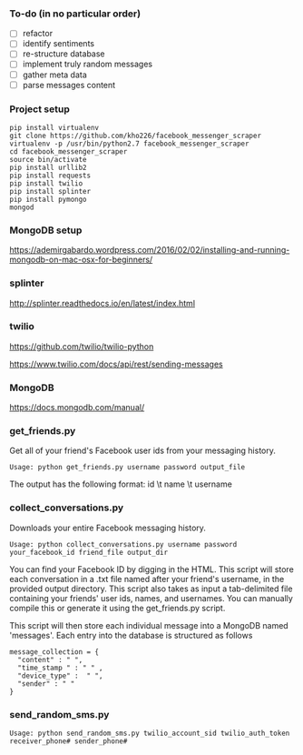 ### To-do (in no particular order)
- [ ] refactor
- [ ] identify sentiments
- [ ] re-structure database
- [ ] implement truly random messages
- [ ] gather meta data
- [ ] parse messages content

### Project setup

```
pip install virtualenv
git clone https://github.com/kho226/facebook_messenger_scraper
virtualenv -p /usr/bin/python2.7 facebook_messenger_scraper
cd facebook_messenger_scraper
source bin/activate
pip install urllib2
pip install requests
pip install twilio
pip install splinter
pip install pymongo
mongod
```

### MongoDB setup
https://ademirgabardo.wordpress.com/2016/02/02/installing-and-running-mongodb-on-mac-osx-for-beginners/

### splinter
http://splinter.readthedocs.io/en/latest/index.html

### twilio
https://github.com/twilio/twilio-python

https://www.twilio.com/docs/api/rest/sending-messages


### MongoDB
https://docs.mongodb.com/manual/

### get_friends.py

Get all of your friend's Facebook user ids from your messaging history.

```
Usage: python get_friends.py username password output_file
```

The output has the following format: id \t name \t username

### collect_conversations.py
Downloads your entire Facebook messaging history.

```
Usage: python collect_conversations.py username password your_facebook_id friend_file output_dir
```
You can find your Facebook ID by digging in the HTML. This script will store each conversation in a .txt file named after your friend's username, in the provided output directory. This script also takes as input a tab-delimited file containing your friends' user ids, names, and usernames. You can manually compile this or generate it using the get_friends.py script.

This script will then store each individual message into a MongoDB named 'messages'. Each entry into the database is structured as follows
```
message_collection = {
  "content" : " ",
  "time_stamp " : " " ,
  "device_type" :  " ",
  "sender" : " "
}
```

### send_random_sms.py

```
Usage: python send_random_sms.py twilio_account_sid twilio_auth_token receiver_phone# sender_phone#
